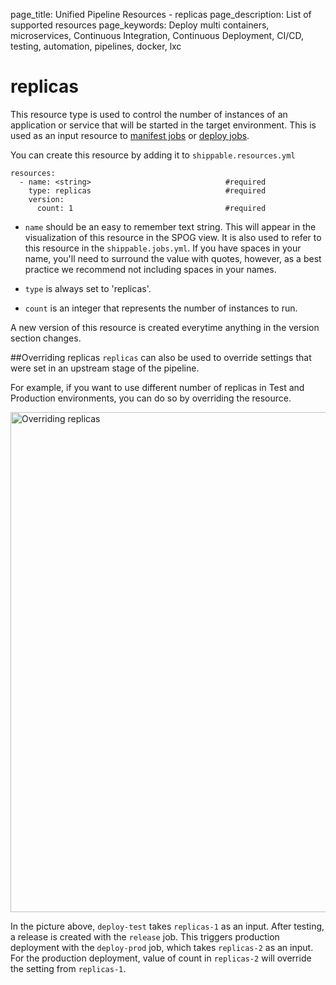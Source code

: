 page_title: Unified Pipeline Resources - replicas
page_description: List of supported resources
page_keywords: Deploy multi containers, microservices, Continuous Integration, Continuous Deployment, CI/CD, testing, automation, pipelines, docker, lxc

# replicas
This resource type is used to control the number of instances of an application or service
that will be started in the target environment. This is used as an input resource to [manifest jobs](../jobs/manifest/) or [deploy jobs](../jobs/deploy/).

You can create this resource by adding it to `shippable.resources.yml`
```
resources:
  - name: <string>                          	#required
    type: replicas                            	#required
    version:
      count: 1                                	#required
```

* `name` should be an easy to remember text string. This will appear in the visualization of this resource in the SPOG view. It is also used to refer to this resource in the `shippable.jobs.yml`. If you have spaces in your name, you'll need to surround the value with quotes, however, as a best practice we recommend not including spaces in your names.

* `type` is always set to 'replicas'.

* `count` is an integer that represents the number of instances to run.

A new version of this resource is created everytime anything in the version section changes.

##Overriding replicas
`replicas` can also be used to override settings that were set in an upstream stage of the pipeline.

For example, if you want to use different number of replicas in Test and Production environments, you can do so by overriding the resource.

<img src="../../images/resources/overrideReplicas.png" alt="Overriding replicas" style="width:800px;vertical-align: middle;display: block;margin-left: auto;margin-right: auto;"/>

In the picture above, `deploy-test` takes `replicas-1` as an input. After testing, a release is created with the `release` job. This triggers production deployment with the `deploy-prod` job, which takes `replicas-2` as an input. For the production deployment, value of count in `replicas-2` will override the setting from `replicas-1`.
